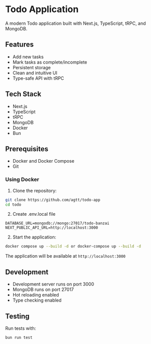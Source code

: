 # Todo Application

A modern Todo application built with Next.js, TypeScript, tRPC, and MongoDB.

## Features

- Add new tasks
- Mark tasks as complete/incomplete
- Persistent storage
- Clean and intuitive UI
- Type-safe API with tRPC

## Tech Stack

- Next.js
- TypeScript
- tRPC
- MongoDB
- Docker
- Bun

## Prerequisites

- Docker and Docker Compose
- Git

### Using Docker

1. Clone the repository:

```bash
git clone https://github.com/agtt/todo-app
cd todo
```

2. Create .env.local file

```
DATABASE_URL=mongodb://mongo:27017/todo-banzai
NEXT_PUBLIC_API_URL=http://localhost:3000
```

2. Start the application:

```bash
docker compose up --build -d or docker-compose up --build -d
```

The application will be available at `http://localhost:3000`

## Development

- Development server runs on port 3000
- MongoDB runs on port 27017
- Hot reloading enabled
- Type checking enabled

## Testing

Run tests with:

```bash
bun run test
```
